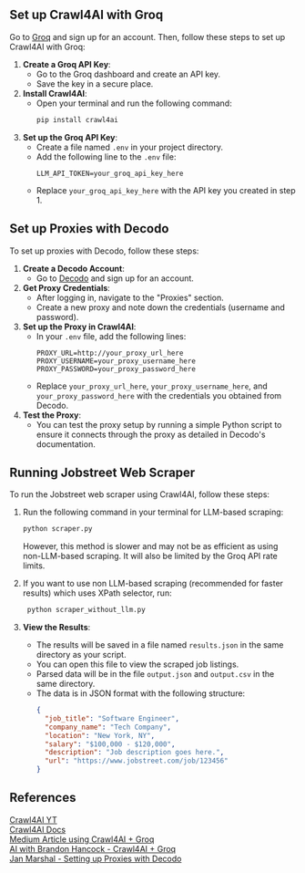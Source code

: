 ## Set up Crawl4AI with Groq

Go to [Groq](https://groq.com/) and sign up for an account.
Then, follow these steps to set up Crawl4AI with Groq:

1. **Create a Groq API Key**:
   - Go to the Groq dashboard and create an API key.
   - Save the key in a secure place.
2. **Install Crawl4AI**:
   - Open your terminal and run the following command:
     ```bash
     pip install crawl4ai
     ```
3. **Set up the Groq API Key**:
   - Create a file named `.env` in your project directory.
   - Add the following line to the `.env` file:
     ```
     LLM_API_TOKEN=your_groq_api_key_here
     ```
   - Replace `your_groq_api_key_here` with the API key you created in step 1.

## Set up Proxies with Decodo

To set up proxies with Decodo, follow these steps:

1. **Create a Decodo Account**:
   - Go to [Decodo](https://decodo.com/) and sign up for an account.
2. **Get Proxy Credentials**:
   - After logging in, navigate to the "Proxies" section.
   - Create a new proxy and note down the credentials (username and password).
3. **Set up the Proxy in Crawl4AI**:
   - In your `.env` file, add the following lines:
     ```
     PROXY_URL=http://your_proxy_url_here
     PROXY_USERNAME=your_proxy_username_here
     PROXY_PASSWORD=your_proxy_password_here
     ```
   - Replace `your_proxy_url_here`, `your_proxy_username_here`, and `your_proxy_password_here` with the credentials you obtained from Decodo.
4. **Test the Proxy**:
   - You can test the proxy setup by running a simple Python script to ensure it connects through the proxy as detailed in Decodo's documentation.

## Running Jobstreet Web Scraper

To run the Jobstreet web scraper using Crawl4AI, follow these steps:

1. Run the following command in your terminal for LLM-based scraping:

   ```bash
   python scraper.py
   ```

   However, this method is slower and may not be as efficient as using non-LLM-based scraping.
   It will also be limited by the Groq API rate limits.

2. If you want to use non LLM-based scraping (recommended for faster results) which uses XPath selector, run:
   ```bash
    python scraper_without_llm.py
   ```
3. **View the Results**:
   - The results will be saved in a file named `results.json` in the same directory as your script.
   - You can open this file to view the scraped job listings.
   - Parsed data will be in the file `output.json` and `output.csv` in the same directory.
   - The data is in JSON format with the following structure:
     ```json
     {
       "job_title": "Software Engineer",
       "company_name": "Tech Company",
       "location": "New York, NY",
       "salary": "$100,000 - $120,000",
       "description": "Job description goes here.",
       "url": "https://www.jobstreet.com/job/123456"
     }
     ```

## References

[Crawl4AI YT](https://www.youtube.com/watch?v=xo3qK6Hg9AA&t=1487s&ab_channel=Unclecode)  
[Crawl4AI Docs](https://docs.crawl4ai.com/blog/releases/0.6.0/#2-native-table-extraction)  
[Medium Article using Crawl4AI + Groq](https://medium.com/@datajournal/ai-scraper-with-crawl4ai-and-deepseek-94f1e66a14d0)  
[AI with Brandon Hancock - Crawl4AI + Groq](https://www.youtube.com/watch?v=Osl4NgAXvRk&ab_channel=aiwithbrandon)  
[Jan Marshal - Setting up Proxies with Decodo](https://www.youtube.com/watch?v=_rI7IDEGMvk&ab_channel=JanMarshal)
